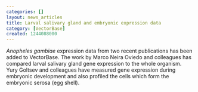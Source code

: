 ```yaml
---
categories: []
layout: news_articles
title: Larval salivary gland and embryonic expression data
category: [VectorBase]
created: 1244088000
---
```

<i>Anopheles gambiae</i> expression data from two recent publications has been added to VectorBase.   The work by Marco Neira Oviedo and colleagues has compared larval salivary gland gene expression to the whole organism.   Yury Goltsev and colleagues have measured gene expression during embryonic development and also profiled the cells which form the embryonic serosa (egg shell).  
